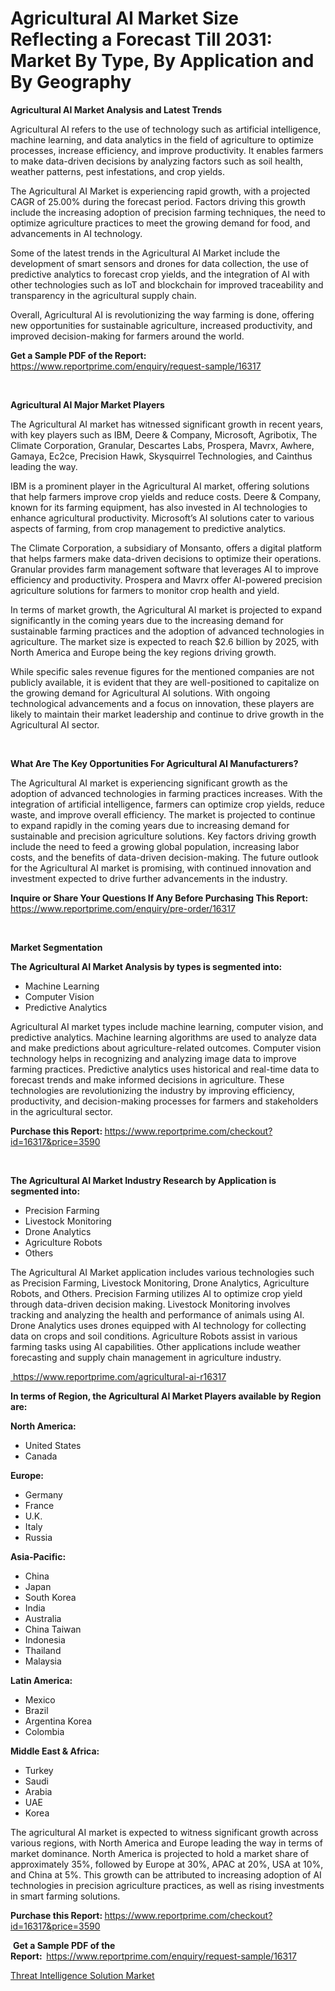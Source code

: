<p><h1>Agricultural AI Market Size Reflecting a Forecast Till 2031: Market By Type, By Application and By Geography</h1></p><p><strong>Agricultural AI Market Analysis and Latest Trends</strong></p>
<p><p>Agricultural AI refers to the use of technology such as artificial intelligence, machine learning, and data analytics in the field of agriculture to optimize processes, increase efficiency, and improve productivity. It enables farmers to make data-driven decisions by analyzing factors such as soil health, weather patterns, pest infestations, and crop yields.</p><p>The Agricultural AI Market is experiencing rapid growth, with a projected CAGR of 25.00% during the forecast period. Factors driving this growth include the increasing adoption of precision farming techniques, the need to optimize agriculture practices to meet the growing demand for food, and advancements in AI technology.</p><p>Some of the latest trends in the Agricultural AI Market include the development of smart sensors and drones for data collection, the use of predictive analytics to forecast crop yields, and the integration of AI with other technologies such as IoT and blockchain for improved traceability and transparency in the agricultural supply chain.</p><p>Overall, Agricultural AI is revolutionizing the way farming is done, offering new opportunities for sustainable agriculture, increased productivity, and improved decision-making for farmers around the world.</p></p>
<p><strong>Get a Sample PDF of the Report:&nbsp;</strong> <a href="https://www.reportprime.com/enquiry/request-sample/16317">https://www.reportprime.com/enquiry/request-sample/16317</a></p>
<p>&nbsp;</p>
<p><strong>Agricultural AI Major Market Players</strong></p>
<p><p>The Agricultural AI market has witnessed significant growth in recent years, with key players such as IBM, Deere & Company, Microsoft, Agribotix, The Climate Corporation, Granular, Descartes Labs, Prospera, Mavrx, Awhere, Gamaya, Ec2ce, Precision Hawk, Skysquirrel Technologies, and Cainthus leading the way. </p><p>IBM is a prominent player in the Agricultural AI market, offering solutions that help farmers improve crop yields and reduce costs. Deere & Company, known for its farming equipment, has also invested in AI technologies to enhance agricultural productivity. Microsoft’s AI solutions cater to various aspects of farming, from crop management to predictive analytics.</p><p>The Climate Corporation, a subsidiary of Monsanto, offers a digital platform that helps farmers make data-driven decisions to optimize their operations. Granular provides farm management software that leverages AI to improve efficiency and productivity. Prospera and Mavrx offer AI-powered precision agriculture solutions for farmers to monitor crop health and yield.</p><p>In terms of market growth, the Agricultural AI market is projected to expand significantly in the coming years due to the increasing demand for sustainable farming practices and the adoption of advanced technologies in agriculture. The market size is expected to reach $2.6 billion by 2025, with North America and Europe being the key regions driving growth.</p><p>While specific sales revenue figures for the mentioned companies are not publicly available, it is evident that they are well-positioned to capitalize on the growing demand for Agricultural AI solutions. With ongoing technological advancements and a focus on innovation, these players are likely to maintain their market leadership and continue to drive growth in the Agricultural AI sector.</p></p>
<p>&nbsp;</p>
<p><strong>What Are The Key Opportunities For Agricultural AI Manufacturers?</strong></p>
<p><p>The Agricultural AI market is experiencing significant growth as the adoption of advanced technologies in farming practices increases. With the integration of artificial intelligence, farmers can optimize crop yields, reduce waste, and improve overall efficiency. The market is projected to continue to expand rapidly in the coming years due to increasing demand for sustainable and precision agriculture solutions. Key factors driving growth include the need to feed a growing global population, increasing labor costs, and the benefits of data-driven decision-making. The future outlook for the Agricultural AI market is promising, with continued innovation and investment expected to drive further advancements in the industry.</p></p>
<p><strong>Inquire or Share Your Questions If Any Before Purchasing This Report:</strong> <a href="https://www.reportprime.com/enquiry/pre-order/16317">https://www.reportprime.com/enquiry/pre-order/16317</a></p>
<p>&nbsp;</p>
<p><strong>Market Segmentation</strong></p>
<p><strong>The Agricultural AI Market Analysis by types is segmented into:</strong></p>
<p><ul><li>Machine Learning</li><li>Computer Vision</li><li>Predictive Analytics</li></ul></p>
<p><p>Agricultural AI market types include machine learning, computer vision, and predictive analytics. Machine learning algorithms are used to analyze data and make predictions about agriculture-related outcomes. Computer vision technology helps in recognizing and analyzing image data to improve farming practices. Predictive analytics uses historical and real-time data to forecast trends and make informed decisions in agriculture. These technologies are revolutionizing the industry by improving efficiency, productivity, and decision-making processes for farmers and stakeholders in the agricultural sector.</p></p>
<p><strong>Purchase this Report:&nbsp;</strong><a href="https://www.reportprime.com/checkout?id=16317&price=3590">https://www.reportprime.com/checkout?id=16317&price=3590</a></p>
<p>&nbsp;</p>
<p><strong>The Agricultural AI Market Industry Research by Application is segmented into:</strong></p>
<p><ul><li>Precision Farming</li><li>Livestock Monitoring</li><li>Drone Analytics</li><li>Agriculture Robots</li><li>Others</li></ul></p>
<p><p>The Agricultural AI Market application includes various technologies such as Precision Farming, Livestock Monitoring, Drone Analytics, Agriculture Robots, and Others. Precision Farming utilizes AI to optimize crop yield through data-driven decision making. Livestock Monitoring involves tracking and analyzing the health and performance of animals using AI. Drone Analytics uses drones equipped with AI technology for collecting data on crops and soil conditions. Agriculture Robots assist in various farming tasks using AI capabilities. Other applications include weather forecasting and supply chain management in agriculture industry.</p></p>
<p><a href="https://www.reportprime.com/agricultural-ai-r16317">&nbsp;https://www.reportprime.com/agricultural-ai-r16317</a></p>
<p><strong>In terms of Region, the Agricultural AI Market Players available by Region are:</strong></p>
<p>
    <p> <strong> North America: </strong>
        <ul>
            <li>United States</li>
            <li>Canada</li>
        </ul>
        </p> 
    <p> <strong> Europe: </strong>
        <ul>
            <li>Germany</li>
            <li>France</li>
            <li>U.K.</li>
            <li>Italy</li>
            <li>Russia</li>
        </ul>
        </p> 
    <p> <strong> Asia-Pacific: </strong>
        <ul>
            <li>China</li>
            <li>Japan</li>
            <li>South Korea</li>
            <li>India</li>
            <li>Australia</li>
            <li>China Taiwan</li>
            <li>Indonesia</li>
            <li>Thailand</li>
            <li>Malaysia</li>
        </ul>
        </p> 
    <p> <strong> Latin America: </strong>
        <ul>
            <li>Mexico</li>
            <li>Brazil</li>
            <li>Argentina Korea</li>
            <li>Colombia</li>
        </ul>
        </p> 
    <p> <strong> Middle East & Africa: </strong>
        <ul>
            <li>Turkey</li>
            <li>Saudi</li>
            <li>Arabia</li>
            <li>UAE</li>
            <li>Korea</li>
        </ul>
    </p>
    </p>
<p><p>The agricultural AI market is expected to witness significant growth across various regions, with North America and Europe leading the way in terms of market dominance. North America is projected to hold a market share of approximately 35%, followed by Europe at 30%, APAC at 20%, USA at 10%, and China at 5%. This growth can be attributed to increasing adoption of AI technologies in precision agriculture practices, as well as rising investments in smart farming solutions.</p></p>
<p><strong>Purchase this Report: </strong><a href="https://www.reportprime.com/checkout?id=16317&price=3590">https://www.reportprime.com/checkout?id=16317&price=3590</a></p>
<p>&nbsp;<strong>Get a Sample PDF of the Report:&nbsp;&nbsp;</strong><a href="https://www.reportprime.com/enquiry/request-sample/16317">https://www.reportprime.com/enquiry/request-sample/16317</a></p>
<p><strong></strong></p>
<p><p><a href="https://github.com/FassouRP/Market-Research-Report-List-4/blob/main/threat-intelligence-solution-market.md">Threat Intelligence Solution Market</a></p></p>